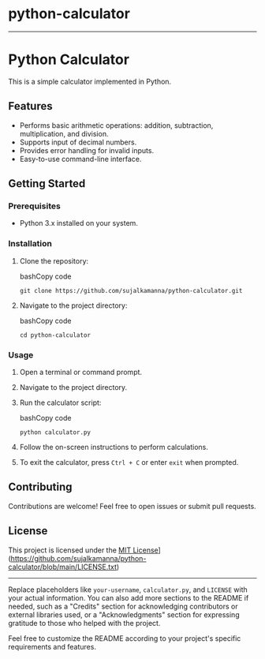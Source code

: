 # python-calculator

---------
# Python Calculator

This is a simple calculator implemented in Python.

## Features

-   Performs basic arithmetic operations: addition, subtraction, multiplication, and division.
-   Supports input of decimal numbers.
-   Provides error handling for invalid inputs.
-   Easy-to-use command-line interface.

## Getting Started

### Prerequisites

-   Python 3.x installed on your system.

### Installation

1.  Clone the repository:
    
    bashCopy code
    
    `git clone https://github.com/sujalkamanna/python-calculator.git` 
    
2.  Navigate to the project directory:
    
    bashCopy code
    
    `cd python-calculator` 
    

### Usage

1.  Open a terminal or command prompt.
    
2.  Navigate to the project directory.
    
3.  Run the calculator script:
    
    bashCopy code
    
    `python calculator.py` 
    
4.  Follow the on-screen instructions to perform calculations.
    
5.  To exit the calculator, press `Ctrl + C` or enter `exit` when prompted.
    
## Contributing

Contributions are welcome! Feel free to open issues or submit pull requests.

## License

This project is licensed under the [MIT License](https://github.com/sujalkamanna/python-calculator)](https://github.com/sujalkamanna/python-calculator/blob/main/LICENSE.txt)

----------

Replace placeholders like `your-username`, `calculator.py`, and `LICENSE` with your actual information. You can also add more sections to the README if needed, such as a "Credits" section for acknowledging contributors or external libraries used, or a "Acknowledgments" section for expressing gratitude to those who helped with the project.

Feel free to customize the README according to your project's specific requirements and features.
